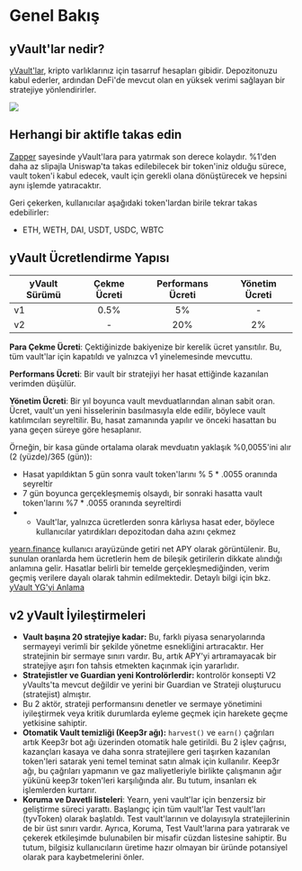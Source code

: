 # Genel Bakış

## yVault'lar nedir?

[yVault'lar](https://yearn.finance/vaults), kripto varlıklarınız için tasarruf hesapları gibidir. Depozitonuzu kabul ederler, ardından DeFi'de mevcut olan en yüksek verimi sağlayan bir stratejiye yönlendirirler.

![](https://i.imgur.com/yXnJqsn.png)

## Herhangi bir aktifle takas edin

[Zapper](https://zapper.fi/) sayesinde yVault'lara para yatırmak son derece kolaydır. %1'den daha az slipajla  Uniswap'ta takas edilebilecek bir token'iniz olduğu sürece, vault token'i kabul edecek, vault için gerekli olana dönüştürecek ve hepsini aynı işlemde yatıracaktır.

Geri çekerken, kullanıcılar aşağıdaki token'lardan birile tekrar takas edebilirler:
- ETH, WETH, DAI, USDT, USDC, WBTC

## yVault Ücretlendirme Yapısı

|yVault Sürümü|Çekme Ücreti|Performans Ücreti|Yönetim Ücreti|
|--------------|:-----------:|:-------------:|:------------:|
|v1|0.5%|5%|-|
|v2|-|20%|2%|

**Para Çekme Ücreti**: Çektiğinizde bakiyenize bir kerelik ücret yansıtılır. Bu, tüm vault'lar için kapatıldı ve yalnızca v1 yinelemesinde mevcuttu.

**Performans Ücreti**: Bir vault bir stratejiyi her hasat ettiğinde kazanılan verimden düşülür.

**Yönetim Ücreti**: Bir yıl boyunca vault mevduatlarından alınan sabit oran. Ücret, vault'un yeni hisselerinin basılmasıyla elde edilir, böylece vault katılımcıları seyreltilir. Bu, hasat zamanında yapılır ve önceki hasattan bu yana geçen süreye göre hesaplanır.

Örneğin, bir kasa günde ortalama olarak mevduatın yaklaşık %0,0055'ini alır (2 (yüzde)/365 (gün)):
- Hasat yapıldıktan 5 gün sonra vault token'larını % 5 * .0055 oranında seyreltir
- 7 gün boyunca gerçekleşmemiş olsaydı, bir sonraki hasatta vault token'larını %7 * .0055 oranında seyreltirdi
- - Vault'lar, yalnızca ücretlerden sonra kârlıysa hasat eder, böylece kullanıcılar yatırdıkları depozitodan daha azını çekmez

[yearn.finance](https://yearn.finance/) kullanıcı arayüzünde getiri net APY olarak görüntülenir. Bu, sunulan oranlarda hem ücretlerin hem de bileşik getirilerin dikkate alındığı anlamına gelir. Hasatlar belirli bir temelde gerçekleşmediğinden, verim geçmiş verilere dayalı olarak tahmin edilmektedir. Detaylı bilgi için bkz. [yVault YG'yi Anlama](https://docs.yearn.finance/resources/guides/how-to-understand-yvault-roi)

## v2 yVault İyileştirmeleri

- **Vault başına 20 stratejiye kadar:** Bu, farklı piyasa senaryolarında sermayeyi verimli bir şekilde yönetme esnekliğini artıracaktır. Her stratejinin bir sermaye sınırı vardır. Bu, artık APY'yi artıramayacak bir stratejiye aşırı fon tahsis etmekten kaçınmak için yararlıdır.
- **Stratejistler ve Guardian yeni Kontrolörlerdir:** kontrolör konsepti V2 yVaults'ta mevcut değildir ve yerini bir Guardian ve Strateji oluşturucu \(stratejist\) almıştır.
- Bu 2 aktör, strateji performansını denetler ve sermaye yönetimini iyileştirmek veya kritik durumlarda eyleme geçmek için  harekete geçme yetkisine sahiptir.
- **Otomatik Vault temizliği \(Keep3r ağı\):** `harvest()` ve `earn()` çağrıları artık Keep3r bot ağı üzerinden otomatik hale getirildi. Bu 2 işlev çağrısı, kazançları kasaya ve daha sonra stratejilere geri taşırken kazanılan token'leri satarak yeni temel teminat satın almak için kullanılır. Keep3r ağı, bu çağrıları yapmanın ve gaz maliyetleriyle birlikte çalışmanın ağır yükünü keep3r token'leri karşılığında alır. Bu tutum, insanları ek işlemlerden kurtarır. 
- **Koruma ve Davetli listeleri**: Yearn, yeni vault'lar için benzersiz bir geliştirme süreci yarattı. Başlangıç için tüm vault'lar Test vault'ları \(tyvToken\) olarak başlatıldı. Test vault'larının ve dolayısıyla stratejilerinin de bir üst sınırı vardır. Ayrıca, Koruma, Test Vault'larına para yatırarak ve çekerek etkileşimde bulunabilen bir misafir cüzdan listesine sahiptir. Bu tutum, bilgisiz kullanıcıların üretime hazır olmayan bir üründe potansiyel olarak para kaybetmelerini önler.
